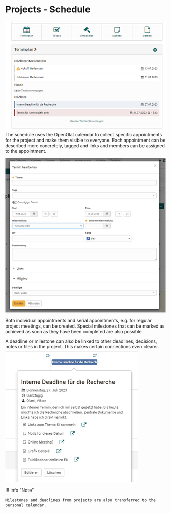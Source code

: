# Projects - Schedule

![Terminplan](assets/Projekt_Terminplan.png)
The schedule uses the OpenOlat calendar to collect specific appointments for the project and make them visible to everyone. Each appointment can be described more concretely, tagged and links and members can be assigned to the appointment.  

![Termin bearbeiten](assets/Projekt_Kalender_Termin_bearbeiten.png)

Both individual appointments and serial appointments, e.g. for regular project meetings, can be created. Special milestones that can be marked as achieved as soon as they have been completed are also possible.

A deadline or milestone can also be linked to other deadlines, decisions, notes or files in the project. This makes certain connections even clearer. 
![Termine mit Materialien](assets/Projekt_Kalender_Kombination.png)

!!! info "Note"

    Milestones and deadlines from projects are also transferred to the personal calendar.